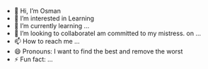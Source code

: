 - 👋 Hi, I’m Osman 
- 👀 I’m interested in Learning
- 🌱 I’m currently learning ...
- 💞️ I’m looking to collaborateI am committed to my mistress. on ...
- 📫 How to reach me ...
- 😄 Pronouns: I want to find the best and remove the worst
- ⚡ Fun fact: ...

<!---I am in the fun.
osmanhaker/osmanhaker is a ✨ special ✨ repository because its `README.md` (this file) appears on your GitHub profile.
You can click the Preview link to take a look at your changes.
--->
